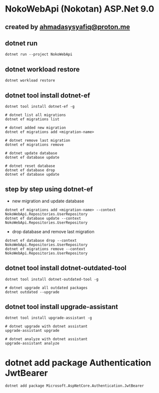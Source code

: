 # NokoWebApi (Nokotan) ASP.Net 9.0

## created by <ahmadasysyafiq@proton.me>

## dotnet run

```shell
dotnet run --project NokoWebApi
```

## dotnet workload restore

```shell
dotnet workload restore
```

## dotnet tool install dotnet-ef

```shell
dotnet tool install dotnet-ef -g

# dotnet list all migrations
dotnet ef migrations list

# dotnet added new migration
dotnet ef migrations add <migration-name>

# dotnet remove last migration
dotnet ef migrations remove

# dotnet update database
dotnet ef database update

# dotnet reset database
dotnet ef database drop
dotnet ef database update
```

## step by step using dotnet-ef
- new migration and update database

```shell
dotnet ef migrations add <migration-name> --context NokoWebApi.Repositories.UserRepository
dotnet ef database update --context NokoWebApi.Repositories.UserRepository
```

- drop database and remove last migration

```shell
dotnet ef database drop --context NokoWebApi.Repositories.UserRepository
dotnet ef migrations remove --context NokoWebApi.Repositories.UserRepository
```

## dotnet tool install dotnet-outdated-tool

```shell
dotnet tool install dotnet-outdated-tool -g

# dotnet upgrade all outdated packages
dotnet outdated --upgrade
```

## dotnet tool install upgrade-assistant

```shell
dotnet tool install upgrade-assistant -g

# dotnet upgrade with dotnet assistant
upgrade-assistant upgrade

# dotnet analyze with dotnet assistant
upgrade-assistant analyze
```

# dotnet add package Authentication JwtBearer

```shell
dotnet add package Microsoft.AspNetCore.Authentication.JwtBearer
```
